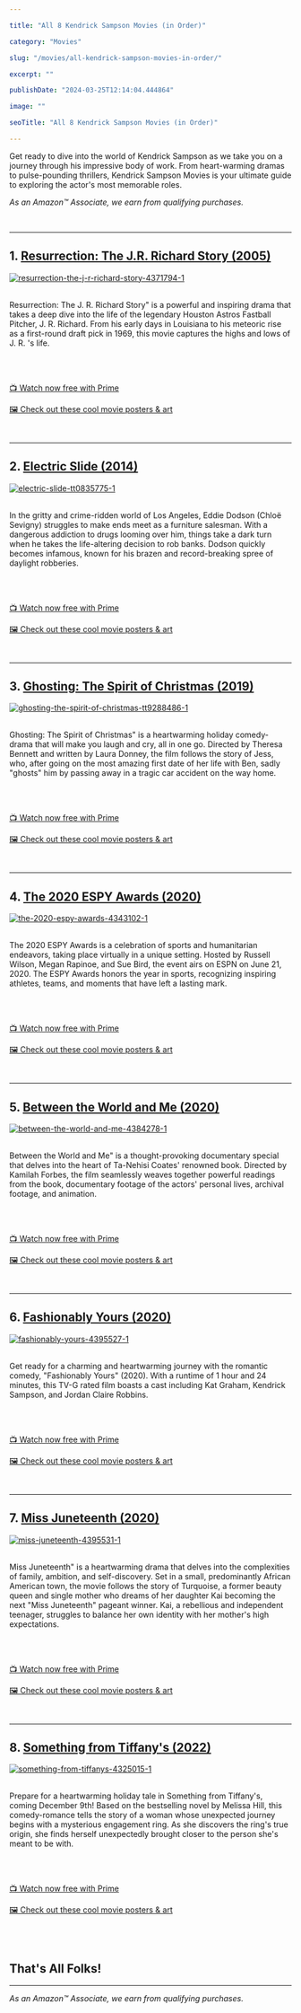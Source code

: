```yaml
---

title: "All 8 Kendrick Sampson Movies (in Order)"

category: "Movies"

slug: "/movies/all-kendrick-sampson-movies-in-order/"

excerpt: ""

publishDate: "2024-03-25T12:14:04.444864"

image: ""

seoTitle: "All 8 Kendrick Sampson Movies (in Order)"

---
```


Get ready to dive into the world of Kendrick Sampson as we take you on a journey through his impressive body of work. From heart-warming dramas to pulse-pounding thrillers, Kendrick Sampson Movies is your ultimate guide to exploring the actor's most memorable roles. 

*As an Amazon™ Associate, we earn from qualifying purchases.*

<br>

<hr>


## 1. [Resurrection: The J.R. Richard Story (2005)](https://serp.ly/amazon/Resurrection+The+JR+Richard+Story+2005?i=movies-tv)

<div class="image"><a href="https://serp.ly/amazon/Resurrection+The+JR+Richard+Story+2005?i=movies-tv"><img alt="resurrection-the-j-r-richard-story-4371794-1" src="https://imagedelivery.net/vy2bglCGN6hEeWOnSe2c7A/resurrection-the-j-r-richard-story-4371794-1/w=720,h=540,fit=pad,background=black"/></a></div>

<br>

Resurrection: The J. R. Richard Story" is a powerful and inspiring drama that takes a deep dive into the life of the legendary Houston Astros Fastball Pitcher, J. R. Richard. From his early days in Louisiana to his meteoric rise as a first-round draft pick in 1969, this movie captures the highs and lows of J. R. 's life. 

<br>

<br>

[📺 Watch now free with Prime](https://serp.ly/amazonprime/*)

[🖼️ Check out these cool movie posters & art](https://serp.ly/amazon/Resurrection+The+JR+Richard+Story+2005+poster?rh=n%3A3736081)

<br>

<hr>


## 2. [Electric Slide (2014)](https://serp.ly/amazon/Electric+Slide+2014?i=movies-tv)

<div class="image"><a href="https://serp.ly/amazon/Electric+Slide+2014?i=movies-tv"><img alt="electric-slide-tt0835775-1" src="https://imagedelivery.net/vy2bglCGN6hEeWOnSe2c7A/electric-slide-tt0835775-1/w=720,h=540,fit=pad,background=black"/></a></div>

<br>

In the gritty and crime-ridden world of Los Angeles, Eddie Dodson (Chloë Sevigny) struggles to make ends meet as a furniture salesman. With a dangerous addiction to drugs looming over him, things take a dark turn when he takes the life-altering decision to rob banks. Dodson quickly becomes infamous, known for his brazen and record-breaking spree of daylight robberies. 

<br>

<br>

[📺 Watch now free with Prime](https://serp.ly/amazonprime/*)

[🖼️ Check out these cool movie posters & art](https://serp.ly/amazon/Electric+Slide+2014+poster?rh=n%3A3736081)

<br>

<hr>


## 3. [Ghosting: The Spirit of Christmas (2019)](https://serp.ly/amazon/Ghosting+The+Spirit+of+Christmas+2019?i=movies-tv)

<div class="image"><a href="https://serp.ly/amazon/Ghosting+The+Spirit+of+Christmas+2019?i=movies-tv"><img alt="ghosting-the-spirit-of-christmas-tt9288486-1" src="https://imagedelivery.net/vy2bglCGN6hEeWOnSe2c7A/ghosting-the-spirit-of-christmas-tt9288486-1/w=720,h=540,fit=pad,background=black"/></a></div>

<br>

Ghosting: The Spirit of Christmas" is a heartwarming holiday comedy-drama that will make you laugh and cry, all in one go. Directed by Theresa Bennett and written by Laura Donney, the film follows the story of Jess, who, after going on the most amazing first date of her life with Ben, sadly "ghosts" him by passing away in a tragic car accident on the way home. 

<br>

<br>

[📺 Watch now free with Prime](https://serp.ly/amazonprime/*)

[🖼️ Check out these cool movie posters & art](https://serp.ly/amazon/Ghosting+The+Spirit+of+Christmas+2019+poster?rh=n%3A3736081)

<br>

<hr>


## 4. [The 2020 ESPY Awards (2020)](https://serp.ly/amazon/The+2020+ESPY+Awards+2020?i=movies-tv)

<div class="image"><a href="https://serp.ly/amazon/The+2020+ESPY+Awards+2020?i=movies-tv"><img alt="the-2020-espy-awards-4343102-1" src="https://imagedelivery.net/vy2bglCGN6hEeWOnSe2c7A/the-2020-espy-awards-4343102-1/w=720,h=540,fit=pad,background=black"/></a></div>

<br>

The 2020 ESPY Awards is a celebration of sports and humanitarian endeavors, taking place virtually in a unique setting. Hosted by Russell Wilson, Megan Rapinoe, and Sue Bird, the event airs on ESPN on June 21, 2020. The ESPY Awards honors the year in sports, recognizing inspiring athletes, teams, and moments that have left a lasting mark. 

<br>

<br>

[📺 Watch now free with Prime](https://serp.ly/amazonprime/*)

[🖼️ Check out these cool movie posters & art](https://serp.ly/amazon/The+2020+ESPY+Awards+2020+poster?rh=n%3A3736081)

<br>

<hr>


## 5. [Between the World and Me (2020)](https://serp.ly/amazon/Between+the+World+and+Me+2020?i=movies-tv)

<div class="image"><a href="https://serp.ly/amazon/Between+the+World+and+Me+2020?i=movies-tv"><img alt="between-the-world-and-me-4384278-1" src="https://imagedelivery.net/vy2bglCGN6hEeWOnSe2c7A/between-the-world-and-me-4384278-1/w=720,h=540,fit=pad,background=black"/></a></div>

<br>

Between the World and Me" is a thought-provoking documentary special that delves into the heart of Ta-Nehisi Coates' renowned book. Directed by Kamilah Forbes, the film seamlessly weaves together powerful readings from the book, documentary footage of the actors' personal lives, archival footage, and animation. 

<br>

<br>

[📺 Watch now free with Prime](https://serp.ly/amazonprime/*)

[🖼️ Check out these cool movie posters & art](https://serp.ly/amazon/Between+the+World+and+Me+2020+poster?rh=n%3A3736081)

<br>

<hr>


## 6. [Fashionably Yours (2020)](https://serp.ly/amazon/Fashionably+Yours+2020?i=movies-tv)

<div class="image"><a href="https://serp.ly/amazon/Fashionably+Yours+2020?i=movies-tv"><img alt="fashionably-yours-4395527-1" src="https://imagedelivery.net/vy2bglCGN6hEeWOnSe2c7A/fashionably-yours-4395527-1/w=720,h=540,fit=pad,background=black"/></a></div>

<br>

Get ready for a charming and heartwarming journey with the romantic comedy, "Fashionably Yours" (2020). With a runtime of 1 hour and 24 minutes, this TV-G rated film boasts a cast including Kat Graham, Kendrick Sampson, and Jordan Claire Robbins. 

<br>

<br>

[📺 Watch now free with Prime](https://serp.ly/amazonprime/*)

[🖼️ Check out these cool movie posters & art](https://serp.ly/amazon/Fashionably+Yours+2020+poster?rh=n%3A3736081)

<br>

<hr>


## 7. [Miss Juneteenth (2020)](https://serp.ly/amazon/Miss+Juneteenth+2020?i=movies-tv)

<div class="image"><a href="https://serp.ly/amazon/Miss+Juneteenth+2020?i=movies-tv"><img alt="miss-juneteenth-4395531-1" src="https://imagedelivery.net/vy2bglCGN6hEeWOnSe2c7A/miss-juneteenth-4395531-1/w=720,h=540,fit=pad,background=black"/></a></div>

<br>

Miss Juneteenth" is a heartwarming drama that delves into the complexities of family, ambition, and self-discovery. Set in a small, predominantly African American town, the movie follows the story of Turquoise, a former beauty queen and single mother who dreams of her daughter Kai becoming the next "Miss Juneteenth" pageant winner. Kai, a rebellious and independent teenager, struggles to balance her own identity with her mother's high expectations. 

<br>

<br>

[📺 Watch now free with Prime](https://serp.ly/amazonprime/*)

[🖼️ Check out these cool movie posters & art](https://serp.ly/amazon/Miss+Juneteenth+2020+poster?rh=n%3A3736081)

<br>

<hr>


## 8. [Something from Tiffany's (2022)](https://serp.ly/amazon/Something+from+Tiffanys+2022?i=movies-tv)

<div class="image"><a href="https://serp.ly/amazon/Something+from+Tiffanys+2022?i=movies-tv"><img alt="something-from-tiffanys-4325015-1" src="https://imagedelivery.net/vy2bglCGN6hEeWOnSe2c7A/something-from-tiffanys-4325015-1/w=720,h=540,fit=pad,background=black"/></a></div>

<br>

Prepare for a heartwarming holiday tale in Something from Tiffany's, coming December 9th! Based on the bestselling novel by Melissa Hill, this comedy-romance tells the story of a woman whose unexpected journey begins with a mysterious engagement ring. As she discovers the ring's true origin, she finds herself unexpectedly brought closer to the person she's meant to be with. 

<br>

<br>

[📺 Watch now free with Prime](https://serp.ly/amazonprime/*)

[🖼️ Check out these cool movie posters & art](https://serp.ly/amazon/Something+from+Tiffanys+2022+poster?rh=n%3A3736081)

<br>

<br>


## That's All Folks!

<hr>

*As an Amazon™ Associate, we earn from qualifying purchases.*